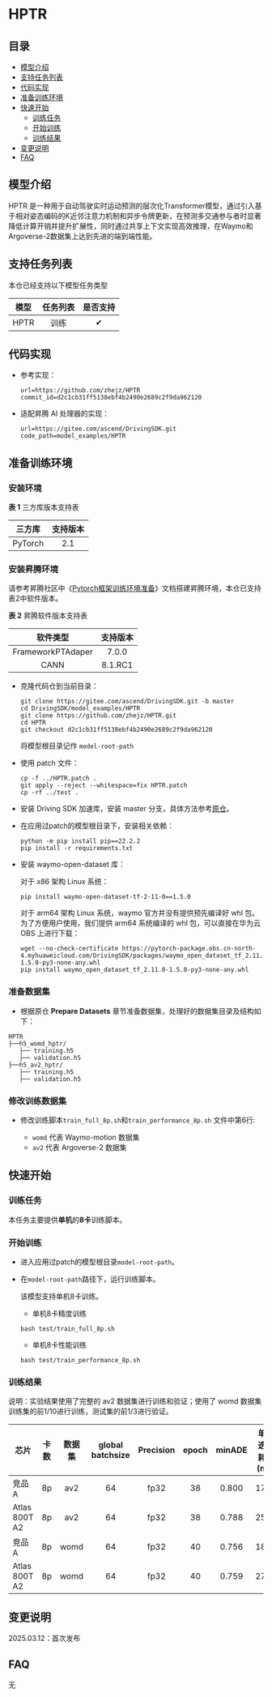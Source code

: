 # HPTR

## 目录

- [模型介绍](#模型介绍)
- [支持任务列表](#支持任务列表)
- [代码实现](#代码实现)
- [准备训练环境](#准备训练环境)
- [快速开始](#快速开始)
    - [训练任务](#训练任务) 
    - [开始训练](#开始训练)
    - [训练结果](#训练结果)
-   [变更说明](#变更说明)
-   [FAQ](#faq)

## 模型介绍

HPTR 是一种用于自动驾驶实时运动预测的层次化Transformer模型，通过引入基于相对姿态编码的K近邻注意力机制和异步令牌更新，在预测多交通参与者时显著降低计算开销并提升扩展性，同时通过共享上下文实现高效推理，在Waymo和Argoverse-2数据集上达到先进的端到端性能。

## 支持任务列表
本仓已经支持以下模型任务类型

|    模型     | 任务列表 | 是否支持 |
| :---------: | :------: | :------: |
| HPTR |   训练   |    ✔     |

## 代码实现

- 参考实现：

  ```
  url=https://github.com/zhejz/HPTR
  commit_id=d2c1cb31ff5138ebf4b2490e2689c2f9da962120
  ```
- 适配昇腾 AI 处理器的实现：

  ```
  url=https://gitee.com/ascend/DrivingSDK.git
  code_path=model_examples/HPTR
  ```

## 准备训练环境

### 安装环境

  **表 1**  三方库版本支持表

| 三方库  | 支持版本 |
| :-----: | :------: |
| PyTorch |   2.1   |

### 安装昇腾环境

  请参考昇腾社区中《[Pytorch框架训练环境准备](https://www.hiascend.com/document/detail/zh/ModelZoo/pytorchframework/ptes)》文档搭建昇腾环境，本仓已支持表2中软件版本。

  **表 2**  昇腾软件版本支持表

|     软件类型      | 支持版本 |
| :---------------: | :------: |
| FrameworkPTAdaper | 7.0.0  |
|       CANN        | 8.1.RC1 |

- 克隆代码仓到当前目录：

    ```
    git clone https://gitee.com/ascend/DrivingSDK.git -b master
    cd DrivingSDK/model_examples/HPTR
    git clone https://github.com/zhejz/HPTR.git
    cd HPTR
    git checkout d2c1cb31ff5138ebf4b2490e2689c2f9da962120
    ```
    将模型根目录记作 `model-root-path`
    
- 使用 patch 文件：
    ```
    cp -f ../HPTR.patch .
    git apply --reject --whitespace=fix HPTR.patch
    cp -rf ../test .
    ```


- 安装 Driving SDK 加速库，安装 master 分支，具体方法参考[原仓](https://gitee.com/ascend/DrivingSDK)。

- 在应用过patch的模型根目录下，安装相关依赖：

  ```
  python -m pip install pip==22.2.2
  pip install -r requirements.txt
  ```

- 安装 waymo-open-dataset 库：

    对于 x86 架构 Linux 系统：
    ```
    pip install waymo-open-dataset-tf-2-11-0==1.5.0
    ```
    对于 arm64 架构 Linux 系统，waymo 官方并没有提供预先编译好 whl 包。为了方便用户使用，我们提供 arm64 系统编译的 whl 包，可以直接在华为云 OBS 上进行下载：
    ```
    wget --no-check-certificate https://pytorch-package.obs.cn-north-4.myhuaweicloud.com/DrivingSDK/packages/waymo_open_dataset_tf_2.11.0-1.5.0-py3-none-any.whl
    pip install waymo_open_dataset_tf_2.11.0-1.5.0-py3-none-any.whl
    ```

### 准备数据集

- 根据原仓 **Prepare Datasets** 章节准备数据集，处理好的数据集目录及结构如下：

```
HPTR
├──h5_womd_hptr/
   ├── training.h5
   ├── validation.h5
├──h5_av2_hptr/
   ├── training.h5
   ├── validation.h5
```   

### 修改训练数据集

- 修改训练脚本`train_full_8p.sh`和`train_performance_8p.sh` 文件中第6行:

    - `womd` 代表 Waymo-motion 数据集
    - `av2` 代表 Argoverse-2 数据集

## 快速开始

### 训练任务

本任务主要提供**单机**的**8卡**训练脚本。

### 开始训练
- 进入应用过patch的模型根目录`model-root-path`。

- 在`model-root-path`路径下，运行训练脚本。

     该模型支持单机8卡训练。

     - 单机8卡精度训练

     ```
     bash test/train_full_8p.sh
     ```

     - 单机8卡性能训练

     ```
     bash test/train_performance_8p.sh
     ```


### 训练结果

说明：实验结果使用了完整的 av2 数据集进行训练和验证；使用了 womd 数据集训练集的前1/10进行训练，测试集的前1/3进行验证。

| 芯片          | 卡数 | 数据集 | global batchsize |Precision | epoch |  minADE   |单步迭代耗时(ms) |
| --------- | :--: |:--: |:-----: | :-------: | :---: | :----: | :-----:|
| 竞品A           |  8p  |  av2   |  64  |   fp32    |  38   | 0.800 | 1774 |
| Atlas 800T A2 |  8p  |    av2    |  64   |   fp32    |  38   | 0.788 | 2547 |
| 竞品A           |  8p  |  womd   |  64  |   fp32    |  40  | 0.756 | 1816 |
| Atlas 800T A2 |  8p  |    womd    |  64   |   fp32    |  40   | 0.759 | 2726 |



## 变更说明

2025.03.12：首次发布

## FAQ

无